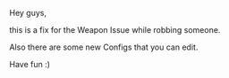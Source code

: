 Hey guys, 

this is a fix for the Weapon Issue while robbing someone.

Also there are some new Configs that you can edit.

Have fun :)